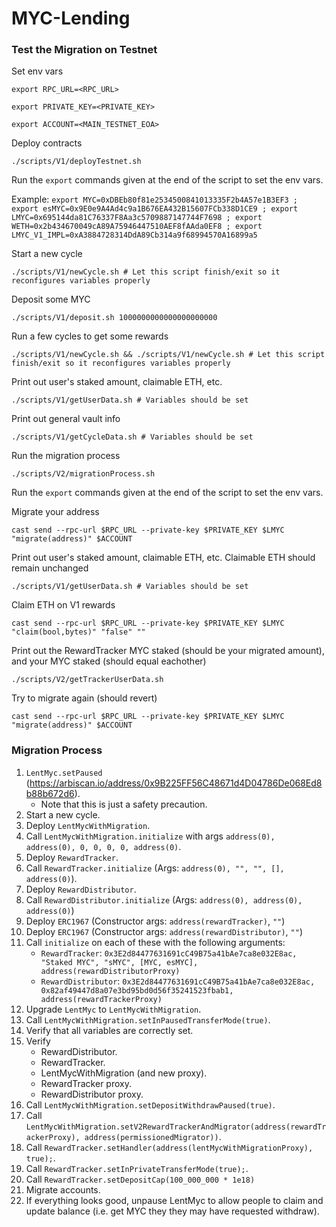 # MYC-Lending

### Test the Migration on Testnet
Set env vars

`export RPC_URL=<RPC_URL>`

`export PRIVATE_KEY=<PRIVATE_KEY>`

`export ACCOUNT=<MAIN_TESTNET_EOA>`

Deploy contracts

`./scripts/V1/deployTestnet.sh`

Run the `export` commands given at the end of the script to set the env vars.

Example: `export MYC=0xDBEb80f81e2534500841013335F2b4A57e1B3EF3 ; export esMYC=0x9E0e9A4Ad4c9a1B676EA432B15607FCb338D1CE9 ; export LMYC=0x695144da81C76337F8Aa3c5709887147744F7698 ; export WETH=0x2b434670049cA89A75946447510AEF8fAAda0EF8 ; export LMYC_V1_IMPL=0xA3884728314DdA89Cb314a9f68994570A16899a5`

Start a new cycle

`./scripts/V1/newCycle.sh # Let this script finish/exit so it reconfigures variables properly`

Deposit some MYC

`./scripts/V1/deposit.sh 1000000000000000000000`

Run a few cycles to get some rewards

`./scripts/V1/newCycle.sh && ./scripts/V1/newCycle.sh # Let this script finish/exit so it reconfigures variables properly`

Print out user's staked amount, claimable ETH, etc.

`./scripts/V1/getUserData.sh # Variables should be set`

Print out general vault info

`./scripts/V1/getCycleData.sh # Variables should be set`

Run the migration process

`./scripts/V2/migrationProcess.sh `

Run the `export` commands given at the end of the script to set the env vars.

Migrate your address

`cast send --rpc-url $RPC_URL --private-key $PRIVATE_KEY $LMYC "migrate(address)" $ACCOUNT`

Print out user's staked amount, claimable ETH, etc. Claimable ETH should remain unchanged

`./scripts/V1/getUserData.sh # Variables should be set`

Claim ETH on V1 rewards

`cast send --rpc-url $RPC_URL --private-key $PRIVATE_KEY $LMYC "claim(bool,bytes)" "false" ""`

Print out the RewardTracker MYC staked (should be your migrated amount), and your MYC staked (should equal eachother)

`./scripts/V2/getTrackerUserData.sh`

Try to migrate again (should revert)

`cast send --rpc-url $RPC_URL --private-key $PRIVATE_KEY $LMYC "migrate(address)" $ACCOUNT`

### Migration Process

1. `LentMyc.setPaused` (https://arbiscan.io/address/0x9B225FF56C48671d4D04786De068Ed8b88b672d6).
    - Note that this is just a safety precaution.
1. Start a new cycle.
1. Deploy `LentMycWithMigration`.
1. Call `LentMycWithMigration.initialize` with args `address(0), address(0), 0, 0, 0, 0, address(0)`.
1. Deploy `RewardTracker`.
1. Call `RewardTracker.initialize` (Args: `address(0), "", "", [], address(0)`).
1. Deploy `RewardDistributor`.
1. Call `RewardDistributor.initialize` (Args: `address(0), address(0), address(0)`)
1. Deploy `ERC1967` (Constructor args: `address(rewardTracker)`, `""`)
1. Deploy `ERC1967` (Constructor args: `address(rewardDistributor)`, `""`)
1. Call `initialize` on each of these with the following arguments:
    - `RewardTracker`: `0x3E2d84477631691cC49B75a41bAe7ca8e032E8ac, "Staked MYC", "sMYC", [MYC, esMYC], address(rewardDistributorProxy)`
    - `RewardDistributor`: `0x3E2d84477631691cC49B75a41bAe7ca8e032E8ac, 0x82af49447d8a07e3bd95bd0d56f35241523fbab1, address(rewardTrackerProxy)`
1. Upgrade `LentMyc` to `LentMycWithMigration`.
1. Call `LentMycWithMigration.setInPausedTransferMode(true)`.
1. Verify that all variables are correctly set.
1. Verify
    - RewardDistributor.
    - RewardTracker.
    - LentMycWithMigration (and new proxy).
    - RewardTracker proxy.
    - RewardDistributor proxy.
1. Call `LentMycWithMigration.setDepositWithdrawPaused(true)`.
1. Call `LentMycWithMigration.setV2RewardTrackerAndMigrator(address(rewardTrackerProxy), address(permissionedMigrator))`.
1. Call `RewardTracker.setHandler(address(lentMycWithMigrationProxy), true);`.
1. Call `RewardTracker.setInPrivateTransferMode(true);`.
1. Call `RewardTracker.setDepositCap(100_000_000 * 1e18)`
1. Migrate accounts.
1. If everything looks good, unpause LentMyc to allow people to claim and update balance (i.e. get MYC they they may have requested withdraw).

